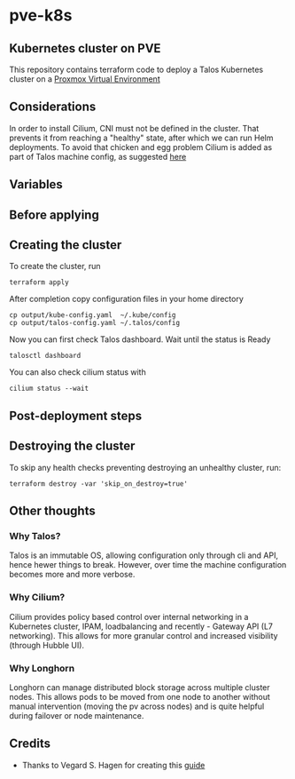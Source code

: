 # pve-k8s
## Kubernetes cluster on PVE
This repository contains terraform code to deploy a Talos Kubernetes cluster on a [Proxmox Virtual Environment](https://www.proxmox.com/en/proxmox-virtual-environment/overview)

## Considerations
In order to install Cilium, CNI must not be defined in the cluster. That prevents it from reaching a "healthy" state, after which we can run Helm deployments. To avoid that chicken and egg problem Cilium is added as part of Talos machine config, as suggested [here](https://www.talos.dev/v1.9/kubernetes-guides/network/deploying-cilium/)

## Variables

## Before applying

## Creating the cluster
To create the cluster, run
```
terraform apply
```
After completion copy configuration files in your home directory
```
cp output/kube-config.yaml  ~/.kube/config
cp output/talos-config.yaml ~/.talos/config
```
Now you can first check Talos dashboard. Wait until the status is Ready
```
talosctl dashboard
```
You can also check cilium status with
```
cilium status --wait
```

## Post-deployment steps

## Destroying the cluster
To skip any health checks preventing destroying an unhealthy cluster, run:
```
terraform destroy -var 'skip_on_destroy=true'
```

## Other thoughts
### Why Talos? 
Talos is an immutable OS, allowing configuration only through cli and API, hence hewer things to break.
However, over time the machine configuration becomes more and more verbose.
### Why Cilium? 
Cilium provides policy based control over internal networking in a Kubernetes cluster, IPAM, loadbalancing and recently - Gateway API (L7 networking). This allows for more granular control and increased visibility (through Hubble UI).
### Why Longhorn
Longhorn can manage distributed block storage across multiple cluster nodes. This allows pods to be moved from one node to another without manual intervention (moving the pv across nodes) and is quite helpful during failover or node maintenance.


## Credits
* Thanks to Vegard S. Hagen for creating this [guide](https://blog.stonegarden.dev/articles/2024/08/talos-proxmox-tofu/#the-top)